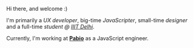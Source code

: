 Hi there, and welcome :)

I'm primarily a _UX developer_, big-time _JavaScripter_, small-time _designer_ and a full-time _student @ <a href="https://iiitd.ac.in" target="_blank" rel="noopener">IIIT Delhi</a>_.

Currently, I'm working at **<a href="https://pabio.com" target="_blank" rel="noopener">Pabio</a>** as a JavaScript engineer.
